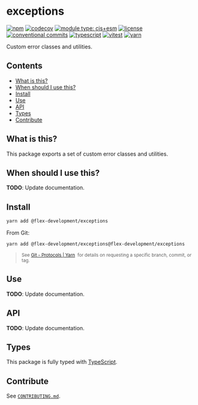 # exceptions

[![npm](https://img.shields.io/npm/v/@flex-development/exceptions.svg)](https://npmjs.com/package/@flex-development/exceptions)
[![codecov](https://codecov.io/gh/flex-development/exceptions/branch/main/graph/badge.svg?token=ED02ARCVXE)](https://codecov.io/gh/flex-development/exceptions)
[![module type: cjs+esm](https://img.shields.io/badge/module%20type-cjs%2Besm-brightgreen)](https://github.com/voxpelli/badges-cjs-esm)
[![license](https://img.shields.io/github/license/flex-development/exceptions.svg)](LICENSE.md)
[![conventional commits](https://img.shields.io/badge/-conventional%20commits-fe5196?logo=conventional-commits&logoColor=ffffff)](https://conventionalcommits.org/)
[![typescript](https://img.shields.io/badge/-typescript-3178c6?logo=typescript&logoColor=ffffff)](https://typescriptlang.org/)
[![vitest](https://img.shields.io/badge/-vitest-6e9f18?style=flat&logo=vitest&logoColor=ffffff)](https://vitest.dev/)
[![yarn](https://img.shields.io/badge/-yarn-2c8ebb?style=flat&logo=yarn&logoColor=ffffff)](https://yarnpkg.com/)

Custom error classes and utilities.

## Contents

- [What is this?](#what-is-this)
- [When should I use this?](#when-should-i-use-this)
- [Install](#install)
- [Use](#use)
- [API](#api)
- [Types](#types)
- [Contribute](#contribute)

## What is this?

This package exports a set of custom error classes and utilities.

## When should I use this?

**TODO**: Update documentation.

## Install

```sh
yarn add @flex-development/exceptions
```

From Git:

```sh
yarn add @flex-development/exceptions@flex-development/exceptions
```

<blockquote>
  <small>
    See <a href='https://yarnpkg.com/features/protocols#git'>Git - Protocols | Yarn</a>
    &nbsp;for details on requesting a specific branch, commit, or tag.
  </small>
</blockquote>

## Use

**TODO**: Update documentation.

## API

**TODO**: Update documentation.

## Types

This package is fully typed with [TypeScript][1].

## Contribute

See [`CONTRIBUTING.md`](CONTRIBUTING.md).

[1]: https://www.typescriptlang.org
